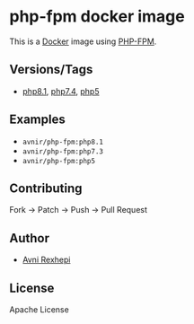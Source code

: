 # php-fpm docker image

This is a [Docker](http://www.docker.com) image using [PHP-FPM](http://php-fpm.org/).

## Versions/Tags

- [php8.1](https://github.com/avnir/php-fpm/tree/php8.1), [php7.4](https://github.com/avnir/php-fpm/tree/php7.4), [php5](https://github.com/avnir/php-fpm/tree/php5)

## Examples

- `avnir/php-fpm:php8.1`
- `avnir/php-fpm:php7.3`
- `avnir/php-fpm:php5`

## Contributing

Fork -> Patch -> Push -> Pull Request

## Author

- [Avni Rexhepi](https://github.com/avnir)

## License

Apache License
